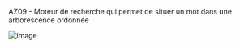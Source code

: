 AZ09 - Moteur de recherche qui permet de situer un mot dans une arborescence ordonnée

![image](https://github.com/mmose/AZ09/assets/38855660/d4ba6cba-b39d-4cab-bd9a-0e24c5bd037b)
